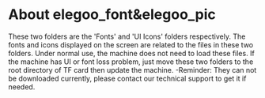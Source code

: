 # About elegoo_font&elegoo_pic 
These two folders are the 'Fonts' and 'UI Icons' folders respectively. The fonts and icons displayed on the screen are related to the files in these two folders.
Under normal use, the machine does not need to load these files. If the machine has UI or font loss problem, just move these two folders to the root directory of TF card then update the machine.
-Reminder:
They can not be downloaded currently, please contact our technical support to get it if needed.
